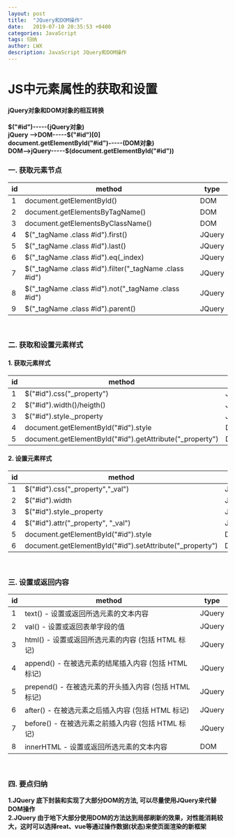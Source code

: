 ```yaml
---
layout: post
title:  "JQuery和DOM操作"
date:   2019-07-10 20:35:53 +0400
categories: JavaScript
tags: 归纳
author: LWX
description: JavaScript JQuery和DOM操作
---
```


# JS中元素属性的获取和设置    
#### jQuery对象和DOM对象的相互转换      
**\$(\"#id\")\-\-\-\-\-(jQuery对象)  
jQuery -->DOM\-\-\-\-\-\$(\"#id\")[0]   
document.getElementById(\"#id\")\-\-\-\-\-(DOM对象)   
DOM-->jQuery\-\-\-\-\-\$(document.getElementById(\"#id\"))**   

### 一. **获取元素节点**   

| id | method                                                              | type   |
|----|---------------------------------------------------------------------|--------|
| 1  | document\.getElementById\(\)                                        | DOM    |
| 2  | document\.getElementsByTagName\(\)                                  | DOM    |
| 3  | document\.getElementsByClassName\(\)                                | DOM    |
| 4  | $\("\_tagName \.class  \#id"\)\.first\(\)                           | JQuery |
| 5  | $\("\_tagName \.class  \#id"\)\.last\(\)                            | JQuery |
| 6  | $\("\_tagName \.class  \#id"\)\.eq\(\_index\)                       | JQuery |
| 7  | $\("\_tagName \.class  \#id"\)\.filter\("\_tagName \.class  \#id"\) | JQuery |
| 8  | $\("\_tagName \.class  \#id"\)\.not\("\_tagName \.class  \#id"\)    | JQuery |
| 9  | $\("\_tagName \.class  \#id"\)\.parent\(\)                          | JQuery |

<br/> 

### 二. **获取和设置元素样式**    
#### 1. 获取元素样式  

| id | method                                                             | type   |
|----|--------------------------------------------------------------------|--------|
| 1  | $\("#id")\.css\("_property")                                   | JQuery |
| 2  | $\("#id")\.width()/heigth\()                                  | JQuery |
| 3  | $\("#id")\.style._property                                     | JQuery |
| 4  | document\.getElementById\("#id")\.style                          | DOM    |
| 5  | document\.getElementById("#id")\.getAttribute("_property") | DOM    |     
  
 
#### 2. 设置元素样式   

| id | method                                                           | type   |
|----|------------------------------------------------------------------|--------|
| 1  | $("#id")\.css("_property","_val")                         | JQuery |
| 2  | $("#id")\.width                                               | JQuery |
| 3  | $("#id")\.style\._property                                   | JQuery |
| 4  | $("#id")\.attr("_property", "_val")                       | JQuery |
| 5  | document\.getElementById("#id")\.style                        | DOM    |
| 6  | document\.getElementById("#id")\.setAttribute("_property") | DOM    |    

<br/>    

### 三. **设置或返回内容**

| id | method                                 | type   |
|----|----------------------------------------|--------|
| 1  | text\(\) \- 设置或返回所选元素的文本内容             | JQuery |
| 2  | val\(\) \- 设置或返回表单字段的值                 | JQuery |
| 3  | html\(\) \- 设置或返回所选元素的内容  (包括 HTML 标记) | JQuery |
| 4  | append() - 在被选元素的结尾插入内容  (包括 HTML 标记)  | JQuery |
| 5  | prepend() - 在被选元素的开头插入内容  (包括 HTML 标记) | JQuery |
| 6  | after() - 在被选元素之后插入内容  (包括 HTML 标记)    | JQuery |
| 7  | before() - 在被选元素之前插入内容  (包括 HTML 标记)   | JQuery |
| 8  | innerHTML \- 设置或返回所选元素的文本内容            | DOM    |   

<br/>

### 四. **要点归纳**    
**1.JQuery 底下封装和实现了大部分DOM的方法, 可以尽量使用JQuery来代替DOM操作**     
**2.JQuery 由于地下大部分使用DOM的方法达到局部刷新的效果，对性能消耗较大，这时可以选择reat、vue等通过操作数据(状态)来使页面渲染的新框架**

	
		

